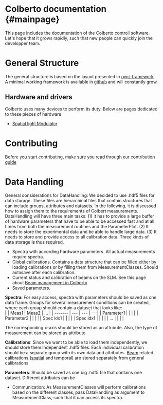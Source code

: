 # Colberto documentation {#mainpage}
This page includes the documentation of the Colberto controll software. Let's hope that it grows rapidly, such that new people can quickly join the developper team. 

# General Structure 
The general structure is based on the layout presented in [pyqt-framework](https://wiki.silvascience.org/en/home/software/pyqt-framework). A minimal working framework is available in [github](https://github.com/SilvaScience/colberto) and will constantly grow. 

## Hardware and drivers

Colberto uses many devices to perform its duty. Below are pages dedicated to these pieces of hardware
- [Spatial light Modulator](slm_meadowlark.md)

# Contributing

Before you start contributing, make sure you read through [our contribution guide](contributing.md)

# Data Handling 
General considerations for DataHandling:
We decided to use .hdf5 files for data storage. These files are hierarchical files that contain structures that can include groups, attributes and datasets. In the following, it is discussed how to assign them to the requirements of Colbert measurements. 
DataHandling will have three main tasks: (1) It has to provide a large buffer of hardware parameters that have to be able to be accessed fast and at all times from both the measurement routines and the ParameterPlot. (2) It needs to store the experimental data and be able to handle large data. (3) It needs to store and provide access to all calibration data. 
	Three kinds of data storage is thus required.
- 	Spectra with according hardware parameters. All actual measurements require spectra. 
- 	Global calibrations. Contains a data structure that can be filled either by loading calibrations or by filling them from MeasurementClasses. Should autosave after each calibration. 
- 	Current status and calibration of beams on the SLM. See this page about [Beam management in Colberto](beam_management.md).
- 	 Saved parameters. 

**Spectra**: For easy access, spectra with parameters should be saved as one data frame. Groups for several measurement conditions can be created, where each group should contain a dataset that looks like:  
|         | Meas1 | Meas2 | ... |
| ------- | --- | --- | ---|
| Parameter1 |  |     |    |
| Parameter2 |  |     |    |
| Spec idx1  |  |     |    |
| Spec idx1  |  |     |    |
| ...        |  |     |	   |

The corresponding x-axis should be stored as an attribute. Also, the type of measurement can be stored as attribute. 

**Calibrations**: Since we want to be able to load them independently, we should store them independent .hdf5 files. Each individual calibration should be a separate group with its own data and attributes. 
[Beam](beam_management.md) related calibrations ([spatial](calibrations/spatial_calibration.md) and temporal) are stored separately from general calibrations

**Parameters**: Should be saved as one big .hdf5 file that contains one dataset. Different attributes can be 

- Communication: As MeasurementClasses will perform calibrations based on the different classes, pass DataHandling as argument to MeasurementClass, such that it can access its spectra. 

